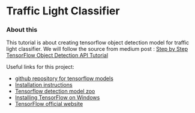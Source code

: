 # Traffic Light Classifier

### About this
This tutorial is about creating tensorflow object detection model for traffic light classifier.
We will follow the source from medium post : [Step by Step TensorFlow Object Detection API Tutorial](https://medium.com/@WuStangDan/step-by-step-tensorflow-object-detection-api-tutorial-part-1-selecting-a-model-a02b6aabe39e)

Useful links for this project: <br>

* [github repository for tensorflow models](https://github.com/tensorflow/models)
* [Installation instructions](https://github.com/tensorflow/models/blob/master/research/object_detection/g3doc/installation.md)
* [Tensorflow detection model zoo](https://github.com/tensorflow/models/blob/master/research/object_detection/g3doc/detection_model_zoo.md)
* [Installing TensorFlow on Windows](https://www.tensorflow.org/install/install_windows)
* [TensorFlow official website](https://www.tensorflow.org/install/install_windows)




